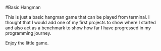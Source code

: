 #Basic Hangman

This is just a basic hangman game that can be played from terminal. I thought that I would add one of my first projects to show where I started 
and also act as a benchmark to show how far I have progressed in my programming journey.

Enjoy the little game.
